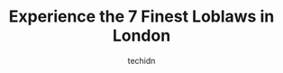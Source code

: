---
layout: ampstory
image: https://i0.wp.com/www.auto.or.id/wp-content/uploads/2023/06/loblaw-pharmacy-0-london-1686323797.jpeg?resize=640,853
author: techidn
featured: false
description: London, Ontario, Canada is a haven for Loblaws enthusiasts, boasting an impressive array of 7 top-notch establishments. Whether youre a seasoned connoisseur or simply curious to explore the
title: Experience the 7 Finest Loblaws in London
cover:
   title: Experience the 7 Finest Loblaws in London
   subtitle: AUTO.OR.ID
   background: https://www.auto.or.id/wp-content/uploads/2023/06/loblaw-pharmacy-0-london-1686323797.jpeg

pages: 
 - layout: thirds
   top: <h1>#1 Loblaws Wonderland Road</h1>
   bottom: "<p>The garden centre is fully operational now and well stocked with a lovely assortment of garden plants and supplies. The staff seemed too busy with other duties to provide</p>"
   background: https://www.auto.or.id/wp-content/uploads/2023/06/loblaw-pharmacy-1-london-1686323798.jpeg
   backgroundblur: true
 - layout: thirds
   top: <h1>#2 Real Canadian Superstore Oxford Street - Oakridge</h1>
   bottom: "<p>1205 Oxford St W, London, ON N6H 1V9, Canada</p>"
   background: https://www.auto.or.id/wp-content/uploads/2023/06/loblaw-pharmacy-2-london-1686323798.jpeg
   cta:
      link: https://www.auto.or.id/experience-the-7-finest-loblaws-in-london/
      text: Experience the 7 Finest Loblaws in London
 - layout: thirds
   top: <h1>#3 Real Canadian Superstore Oxford Street - Oakridge</h1>
   bottom: "<p>1205 Oxford St W, London, ON N6H 1V9, Canada</p>"
   background: https://images.unsplash.com/photo-1541443131876-44b03de101c5?ixlib=rb-4.0.3&ixid=MnwxMjA3fDB8MHxwaG90by1wYWdlfHx8fGVufDB8fHx8&auto=format&fit=crop&w=640&h=853&q=80
   cta:
      link: https://www.auto.or.id/experience-the-7-finest-loblaws-in-london/
      text: Experience the 7 Finest Loblaws in London
 - layout: thirds
   top: <h1>#4 Loblaw Pharmacy</h1>
   bottom: "<p>1740 Richmond St, London, ON N5X 2S7, Canada</p>"
   background: https://images.unsplash.com/photo-1610684003787-d6a8c36b8547?ixlib=rb-4.0.3&ixid=MnwxMjA3fDB8MHxwaG90by1wYWdlfHx8fGVufDB8fHx8&auto=format&fit=crop&w=640&h=853&q=80
   cta:
      link: https://www.auto.or.id/experience-the-7-finest-loblaws-in-london/
      text: Experience the 7 Finest Loblaws in London
 - layout: thirds
   top: <h1>#5 Loblaw Pharmacy</h1>
   bottom: "<p>635 Southdale Rd E, London, ON N6E 3W6, Canada</p>"
   background: https://images.unsplash.com/photo-1632275229274-0f1031f6b16b?ixlib=rb-4.0.3&ixid=MnwxMjA3fDB8MHxwaG90by1wYWdlfHx8fGVufDB8fHx8&auto=format&fit=crop&w=640&h=853&q=80
   cta:
      link: https://www.auto.or.id/experience-the-7-finest-loblaws-in-london/
      text: Experience the 7 Finest Loblaws in London
 - layout: thirds
   top: <h1>#6 Loblaw Pharmacy</h1>
   bottom: "<p>599 Fanshawe Park Rd W, London, ON N6G 5B3, Canada</p>"
   background: https://images.unsplash.com/photo-1636325778435-585ed877d753?ixlib=rb-4.0.3&ixid=MnwxMjA3fDB8MHxwaG90by1wYWdlfHx8fGVufDB8fHx8&auto=format&fit=crop&w=640&h=853&q=80
   cta:
      link: https://www.auto.or.id/experience-the-7-finest-loblaws-in-london/
      text: Experience the 7 Finest Loblaws in London
 - layout: thirds
   top: <h1>#7 Loblaw pharmacy</h1>
   bottom: "<p>925 Southdale Rd W, London, ON N6P 0B3, Canada</p>"
   background: https://images.unsplash.com/photo-1568616389075-7ec27e747c9a?ixlib=rb-4.0.3&ixid=MnwxMjA3fDB8MHxwaG90by1wYWdlfHx8fGVufDB8fHx8&auto=format&fit=crop&w=640&h=853&q=80
   cta:
      link: https://www.auto.or.id/experience-the-7-finest-loblaws-in-london/
      text: Experience the 7 Finest Loblaws in London
 - layout: thirds
   middle: Continue reading...
   background: https://images.unsplash.com/photo-1639927662977-8794d56a9050?ixlib=rb-4.0.3&ixid=MnwxMjA3fDB8MHxwaG90by1wYWdlfHx8fGVufDB8fHx8&auto=format&fit=crop&w=640&h=853&q=80
   cta:
      link: https://www.auto.or.id/experience-the-7-finest-loblaws-in-london/
      text: Experience the 7 Finest Loblaws in London

---
